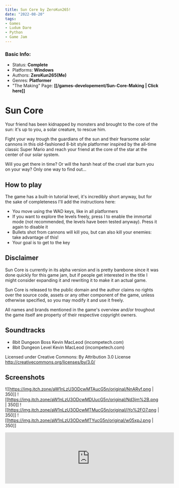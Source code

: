 ```yaml
---
title: Sun Core by ZeroKun265!
date: "2022-08-20"
tags:
- Games
- Ludum Dare
- Python
- Game Jam
---
```


### Basic Info:
- Status: **Complete**
- Platforms: **Windows**
- Authors: **ZeroKun265(Me)**
- Genres: **Platformer**
- "The Making" Page: **[[/games-developement/Sun-Core-Making | Click here]]**

# Sun Core
Your friend has been kidnapped by monsters and brought to the core of the sun: 
it's up to you, a solar creature, to rescue him. 

Fight your way trough the guardians of the sun and their fearsome solar cannons in this old-fashioned 8-bit style platformer 
inspired by the all-time classic Super Mario and reach your friend at the core of the star at the center of our solar system.

Will you get there in time? Or will the harsh heat of the cruel star burn you on your way? Only one way to find out...  

## How to play
The game has a built-in tutorial level, it's incredibly short anyway, but for the sake of completeness I'll add the instructions here: 
  - You move using the WAD keys, like in all platformers     
  - If you want to explore the levels freely, press I to enable the immortal mode (not recommended, the levels have been tested anyway). Press it again to disable it     
  - Bullets shot from cannons will kill you, but can also kill your enemies: take advantage of this!     
  - Your goal is to get to the key   
 
## Disclaimer

Sun Core is currently in its alpha version and is pretty barebone since it was done quickly for this game jam, but if people get interested in the title I might consider expanding it and rewriting it to make it an actual game. 

Sun Core is released to the public domain and the author claims no rights over the source code, assets or any other component of the game, unless otherwise specified, so you may modify it and use it freely. 

All names and brands mentioned in the game's overview and/or troughout the game itself are property of their respective copyright owners.  

## Soundtracks
- 8bit Dungeon Boss Kevin MacLeod (incompetech.com) 
- 8bit Dungeon Level Kevin MacLeod (incompetech.com)

Licensed under Creative Commons: By Attribution 3.0 License http://creativecommons.org/licenses/by/3.0/

## Screenshots
![[https://img.itch.zone/aW1nLzU3ODcwMTAucG5n/original/NnARyf.png | 350]]
![[https://img.itch.zone/aW1nLzU3ODcwMDUucG5n/original/Nd3jm%2B.png | 350]]
![[https://img.itch.zone/aW1nLzU3ODcwMTMucG5n/original/iYo%2FO7.png | 350]]
![[https://img.itch.zone/aW1nLzU3ODcwMTYucG5n/original/w05xpJ.png | 350]]

<iframe height="167" frameborder="0" src="https://itch.io/embed/1015926" width="552"><a href="https://zerokun265.itch.io/sun-core">Sun Core by ZeroKun265</a></iframe>
